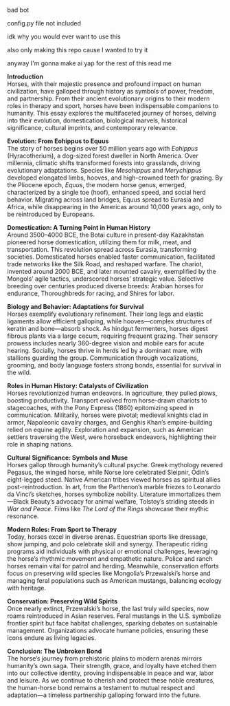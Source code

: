 bad bot

config.py file not included

idk why you would ever want to use this

also only making this repo cause I wanted to try it

anyway I'm gonna make ai yap for the rest of this read me




**Introduction**  
Horses, with their majestic presence and profound impact on human civilization, have galloped through history as symbols of power, freedom, and partnership. From their ancient evolutionary origins to their modern roles in therapy and sport, horses have been indispensable companions to humanity. This essay explores the multifaceted journey of horses, delving into their evolution, domestication, biological marvels, historical significance, cultural imprints, and contemporary relevance.

**Evolution: From Eohippus to Equus**  
The story of horses begins over 50 million years ago with *Eohippus* (Hyracotherium), a dog-sized forest dweller in North America. Over millennia, climatic shifts transformed forests into grasslands, driving evolutionary adaptations. Species like *Mesohippus* and *Merychippus* developed elongated limbs, hooves, and high-crowned teeth for grazing. By the Pliocene epoch, *Equus*, the modern horse genus, emerged, characterized by a single toe (hoof), enhanced speed, and social herd behavior. Migrating across land bridges, Equus spread to Eurasia and Africa, while disappearing in the Americas around 10,000 years ago, only to be reintroduced by Europeans.

**Domestication: A Turning Point in Human History**  
Around 3500–4000 BCE, the Botai culture in present-day Kazakhstan pioneered horse domestication, utilizing them for milk, meat, and transportation. This revolution spread across Eurasia, transforming societies. Domesticated horses enabled faster communication, facilitated trade networks like the Silk Road, and reshaped warfare. The chariot, invented around 2000 BCE, and later mounted cavalry, exemplified by the Mongols’ agile tactics, underscored horses’ strategic value. Selective breeding over centuries produced diverse breeds: Arabian horses for endurance, Thoroughbreds for racing, and Shires for labor.

**Biology and Behavior: Adaptations for Survival**  
Horses exemplify evolutionary refinement. Their long legs and elastic ligaments allow efficient galloping, while hooves—complex structures of keratin and bone—absorb shock. As hindgut fermenters, horses digest fibrous plants via a large cecum, requiring frequent grazing. Their sensory prowess includes nearly 360-degree vision and mobile ears for acute hearing. Socially, horses thrive in herds led by a dominant mare, with stallions guarding the group. Communication through vocalizations, grooming, and body language fosters strong bonds, essential for survival in the wild.

**Roles in Human History: Catalysts of Civilization**  
Horses revolutionized human endeavors. In agriculture, they pulled plows, boosting productivity. Transport evolved from horse-drawn chariots to stagecoaches, with the Pony Express (1860) epitomizing speed in communication. Militarily, horses were pivotal; medieval knights clad in armor, Napoleonic cavalry charges, and Genghis Khan’s empire-building relied on equine agility. Exploration and expansion, such as American settlers traversing the West, were horseback endeavors, highlighting their role in shaping nations.

**Cultural Significance: Symbols and Muse**  
Horses gallop through humanity’s cultural psyche. Greek mythology revered Pegasus, the winged horse, while Norse lore celebrated Sleipnir, Odin’s eight-legged steed. Native American tribes viewed horses as spiritual allies post-reintroduction. In art, from the Parthenon’s marble friezes to Leonardo da Vinci’s sketches, horses symbolize nobility. Literature immortalizes them—Black Beauty’s advocacy for animal welfare, Tolstoy’s striding steeds in *War and Peace*. Films like *The Lord of the Rings* showcase their mythic resonance.

**Modern Roles: From Sport to Therapy**  
Today, horses excel in diverse arenas. Equestrian sports like dressage, show jumping, and polo celebrate skill and synergy. Therapeutic riding programs aid individuals with physical or emotional challenges, leveraging the horse’s rhythmic movement and empathetic nature. Police and ranch horses remain vital for patrol and herding. Meanwhile, conservation efforts focus on preserving wild species like Mongolia’s Przewalski’s horse and managing feral populations such as American mustangs, balancing ecology with heritage.

**Conservation: Preserving Wild Spirits**  
Once nearly extinct, Przewalski’s horse, the last truly wild species, now roams reintroduced in Asian reserves. Feral mustangs in the U.S. symbolize frontier spirit but face habitat challenges, sparking debates on sustainable management. Organizations advocate humane policies, ensuring these icons endure as living legacies.

**Conclusion: The Unbroken Bond**  
The horse’s journey from prehistoric plains to modern arenas mirrors humanity’s own saga. Their strength, grace, and loyalty have etched them into our collective identity, proving indispensable in peace and war, labor and leisure. As we continue to cherish and protect these noble creatures, the human-horse bond remains a testament to mutual respect and adaptation—a timeless partnership galloping forward into the future.
